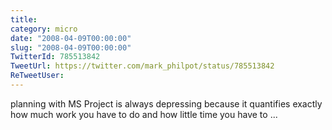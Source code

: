 ```yaml
---
title: 
category: micro
date: "2008-04-09T00:00:00"
slug: "2008-04-09T00:00:00"
TwitterId: 785513842
TweetUrl: https://twitter.com/mark_philpot/status/785513842
ReTweetUser: 
---
```


planning with MS Project is always depressing because it quantifies exactly how much work you have to do and how little time you have to ...
